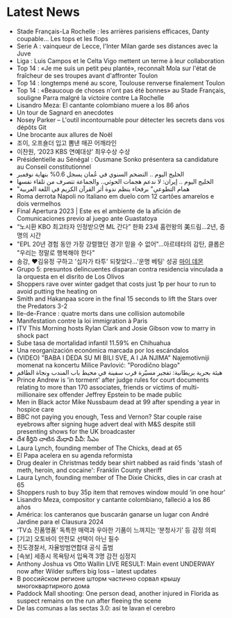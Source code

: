 # Latest News
-  Stade Français-La Rochelle : les arrières parisiens efficaces, Danty coupable... Les tops et les flops
-  Serie A : vainqueur de Lecce, l'Inter Milan garde ses distances avec la Juve
-  Liga : Luis Campos et le Celta Vigo mettent un terme à leur collaboration
-  Top 14 : «Je me suis un petit peu planté», reconnaît Mola sur l'état de fraîcheur de ses troupes avant d'affronter Toulon
-  Top 14 : longtemps mené au score, Toulouse renverse finalement Toulon
-  Top 14 : «Beaucoup de choses n'ont pas été bonnes» au Stade Français, souligne Parra malgré la victoire contre La Rochelle
-  Lisandro Meza: El cantante colombiano muere a los 86 años
-  Un tour de Sagnard en anecdotes
-  Nosey Parker – L'outil incontournable pour détecter les secrets dans vos dépôts Git
-  Une brocante aux allures de Noël
-  조이, 오프숄더 입고 뽐낸 매끈 어깨라인
-  이찬원, ‘2023 KBS 연예대상’ 최우수상 수상
-  Présidentielle au Sénégal : Ousmane Sonko présentera sa candidature au Conseil constitutionnel
-  الخليج اليوم .. التضخم السنوي في عُمان يسجل 0.6% بنهاية نوفمبر
-  الخليج اليوم .. إيران: لا ندعم هجمات الحوثي.. والجماعة تتصرف من تلقاء نفسها
-  "همام التطوعي" برفحاء ينظم ندوة أثر القرآن الكريم في اللغة العربية
-  Roma derrota Napoli no Italiano em duelo com 12 cartões amarelos e dois vermelhos
-  Final Apertura 2023 | Este es el ambiente de la afición de Comunicaciones previo al juego ante Guastatoya
-  “노시환 KBO 최고타자 인정받으면 ML 간다” 한화 23세 홈런왕의 美드림…2년, 증명의 시간
-  "EPL 20년 경험 동안 가장 강렬했던 경기! 믿을 수 없어"…아르테타의 감탄, 클롭은 "우리는 정말로 행복해야 한다"
-  송강, ♥김유정 구하고 '십자가 타투' 되찾았다…'운명 베팅' 성공 [마이 데몬](종합)
-  Grupo 5: presuntos delincuentes disparan contra residencia vinculada a la orquesta en el disrito de Los Olivos
-  Shoppers rave over winter gadget that costs just 1p per hour to run to avoid putting the heating on
-  Smith and Hakanpaa score in the final 15 seconds to lift the Stars over the Predators 3-2
-  Ile-de-France : quatre morts dans une collision automobile
-  Manifestation contre la loi immigration à Paris
-  ITV This Morning hosts Rylan Clark and Josie Gibson vow to marry in shock pact
-  Sube tasa de mortalidad infantil 11.59% en Chihuahua
-  Una reorganización económica marcada por los escándalos
-  (VIDEO) "BABA I DEDA SU MI BILI SVE, A I JA NJIMA" Najemotivniji momenat na koncertu Milice Pavlović: "Porodično blago"
-  هيئة بحرية بريطانية: تفجير مسيّرة قرب سفينة في محيط باب المندب ونجاة الطاقم
-  Prince Andrew is 'in torment' after judge rules for court documents relating to more than 170 associates, friends or victims of multi-millionaire sex offender Jeffrey Epstein to be made public
-  Men in Black actor Mike Nussbaum dead at 99 after spending a year in hospice care
-  BBC not paying you enough, Tess and Vernon? Star couple raise eyebrows after signing huge advert deal with M&S despite still presenting shows for the UK broadcaster
-  దేశ కీర్తిని చాటిన మేధావి పీవీ: సీఎం
-  Laura Lynch, founding member of The Chicks, dead at 65
-  El Papa acelera en su agenda reformista
-  Drug dealer in Christmas teddy bear shirt nabbed as raid finds 'stash of meth, heroin, and cocaine': Franklin County sheriff
-  Laura Lynch, founding member of The Dixie Chicks, dies in car crash at 65
-  Shoppers rush to buy 35p item that removes window mould ‘in one hour’
-  Lisandro Meza, compositor y cantante colombiano, falleció a los 86 años
-  América: los canteranos que buscarán ganarse un lugar con André Jardine para el Clausura 2024
-  ‘TV쇼 진품명품’ 독특한 매력과 우아한 기품이 느껴지는 ‘분청사기’ 등 감정 의뢰
-  [기고] 오토바이 안전모 선택이 아닌 필수
-  진도경찰서, 자율방범연합대 공식 출범
-  [속보] 세종시 목욕탕서 입욕객 3명 감전 심정지
-  Anthony Joshua vs Otto Wallin LIVE RESULT: Main event UNDERWAY now after Wilder suffers big loss – latest updates
-  В российском регионе шторм частично сорвал крышу многоквартирного дома
-  Paddock Mall shooting: One person dead, another injured in Florida as suspect remains on the run after fleeing the scene
-  De las comunas a las sectas 3.0: así te lavan el cerebro
